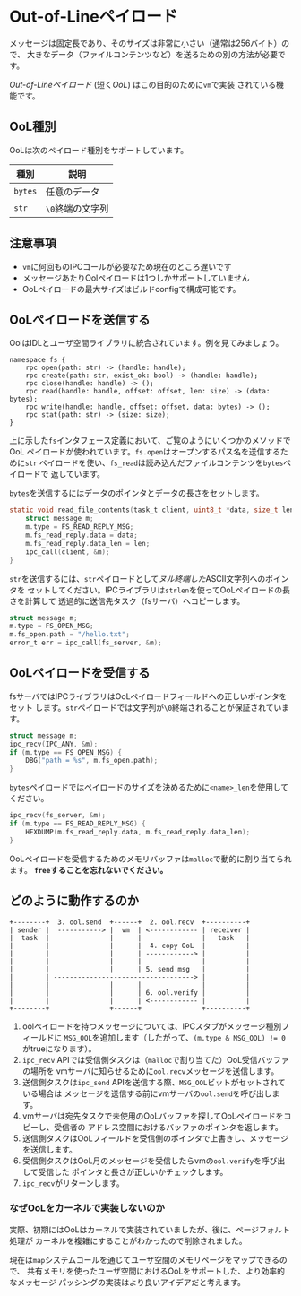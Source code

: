 # Out-of-Lineペイロード

メッセージは固定長であり、そのサイズは非常に小さい（通常は256バイト）ので、
大きなデータ（ファイルコンテンツなど）を送るための別の方法が必要です。

*Out-of-Lineペイロード* (短く*OoL*) はこの目的のために`vm`で実装
されている機能です。

## OoL種別

OoLは次のペイロード種別をサポートしています。

| 種別    | 説明       |
|---------|-------------------|
| `bytes` | 任意のデータ |
| `str`   | `\0`終端の文字列 |

## 注意事項

- `vm`に何回ものIPCコールが必要なため現在のところ遅いです
- メッセージあたりOolペイロードは1つしかサポートしていません
- OoLペイロードの最大サイズはビルドconfigで構成可能です。

## OoLペイロードを送信する

OolはIDLとユーザ空間ライブラリに統合されています。例を見てみましょう。

```
namespace fs {
    rpc open(path: str) -> (handle: handle);
    rpc create(path: str, exist_ok: bool) -> (handle: handle);
    rpc close(handle: handle) -> ();
    rpc read(handle: handle, offset: offset, len: size) -> (data: bytes);
    rpc write(handle: handle, offset: offset, data: bytes) -> ();
    rpc stat(path: str) -> (size: size);
}
```

上に示した`fs`インタフェース定義において、ご覧のようにいくつかのメソッドでOoL
ペイロードが使われています。`fs.open`はオープンするパス名を送信するために`str`
ペイロードを使い、`fs_read`は読み込んだファイルコンテンツを`bytes`ペイロードで
返しています。

`bytes`を送信するにはデータのポインタとデータの長さをセットします。

```c
static void read_file_contents(task_t client, uint8_t *data, size_t len) {
    struct message m;
    m.type = FS_READ_REPLY_MSG;
    m.fs_read_reply.data = data;
    m.fs_read_reply.data_len = len;
    ipc_call(client, &m);
}
```

`str`を送信するには、`str`ペイロードとして*ヌル終端した*ASCII文字列へのポインタを
セットしてください。IPCライブラリは`strlen`を使ってOoLペイロードの長さを計算して
透過的に送信先タスク（fsサーバ）へコピーします。

```c
struct message m;
m.type = FS_OPEN_MSG;
m.fs_open.path = "/hello.txt";
error_t err = ipc_call(fs_server, &m);
```

## OoLペイロードを受信する

fsサーバではIPCライブラリはOoLペイロードフィールドへの正しいポインタをセット
します。`str`ペイロードでは文字列が`\0`終端されることが保証されています。

```c
struct message m;
ipc_recv(IPC_ANY, &m);
if (m.type == FS_OPEN_MSG) {
    DBG("path = %s", m.fs_open.path);
}
```

`bytes`ペイロードではペイロードのサイズを決めるために`<name>_len`を使用して
ください。

```c
ipc_recv(fs_server, &m);
if (m.type == FS_READ_REPLY_MSG) {
    HEXDUMP(m.fs_read_reply.data, m.fs_read_reply.data_len);
}
```

OoLペイロードを受信するためのメモリバッファは`malloc`で動的に割り当てられます。
**`free`することを忘れないでください。**

## どのように動作するのか

```
+--------+  3. ool.send  +------+  2. ool.recv  +----------+
| sender |  -----------> |  vm  | <------------ | receiver |
|  task  |               |      |               |   task   |
|        |               |      |  4. copy OoL  |          |
|        |               |      | ------------> |          |
|        |               |      |               |          |
|        |               |      | 5. send msg   |          |
|        | -----------------------------------> |          |
|        |               |      |               |          |
|        |               |      | 6. ool.verify |          |
|        |               |      | <------------ |          |
+--------+               +------+               +----------+
```

1. oolペイロードを持つメッセージについては、IPCスタブがメッセージ種別フィールドに
   `MSG_OOL`を追加します（したがって、`(m.type & MSG_OOL) != 0`がtrueになります）。
2. `ipc_recv` APIでは受信側タスクは（`malloc`で割り当てた）OoL受信バッファの場所を
   vmサーバに知らせるために`ool.recv`メッセージを送信します。
3. 送信側タスクは`ipc_send` APIを送信する際、`MSG_OOL`ビットがセットされている場合は
   メッセージを送信する前にvmサーバの`ool.send`を呼び出します。
4. vmサーバは宛先タスクで未使用のOoLバッファを探してOoLペイロードをコピーし、受信者の
   アドレス空間におけるバッファのポインタを返します。
5. 送信側タスクはOoLフィールドを受信側のポインタで上書きし、メッセージを送信します。
6. 受信側タスクはOoL月のメッセージを受信したらvmの`ool.verify`を呼び出して受信した
   ポインタと長さが正しいかチェックします。
7. `ipc_recv`がリターンします。

### なぜOoLをカーネルで実装しないのか

実際、初期にはOoLはカーネルで実装されていましたが、後に、ページフォルト処理が
カーネルを複雑にすることがわかったので削除されました。

現在は`map`システムコールを通じてユーザ空間のメモリページをマップできるので、
共有メモリを使ったユーザ空間におけるOoLをサポートした、より効率的なメッセージ
パッシングの実装はより良いアイデアだと考えます。
